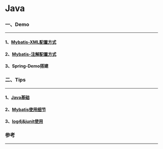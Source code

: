 # Java



###  一、Demo<br>
----------------------

####    1、[Mybatis-XML配置方式](https://github.com/Sun0379/Java/tree/master/mydemo2)<br>

####    2、[Mybatis-注解配置方式](https://github.com/Sun0379/Java/tree/master/DemoMybatis2)<br>

####    3、Spring-Demo搭建

###  二、Tips<br>
----------------------

####    1、[Java基础](https://github.com/Sun0379/Java/blob/master/Java%E7%BB%86%E8%8A%82)<br>
####    2、[Mybatis使用细节](https://github.com/Sun0379/Java/blob/master/Mybatis%E4%BD%BF%E7%94%A8%E7%BB%86%E8%8A%82)<br>
####    3、[log4j&junit使用](https://github.com/Sun0379/Java/blob/master/log4j%26junit%E4%BD%BF%E7%94%A8)


### 参考
-----------
##### 
